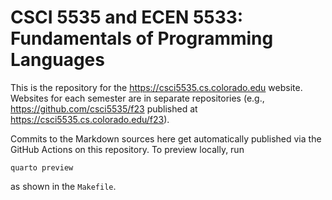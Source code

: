# CSCI 5535 and ECEN 5533: Fundamentals of Programming Languages

This is the repository for the https://csci5535.cs.colorado.edu website. Websites for each semester are in separate repositories (e.g., https://github.com/csci5535/f23 published at https://csci5535.cs.colorado.edu/f23).

Commits to the Markdown sources here get automatically published via the GitHub Actions on this repository. To preview locally, run

```
quarto preview
```

as shown in the `Makefile`.
